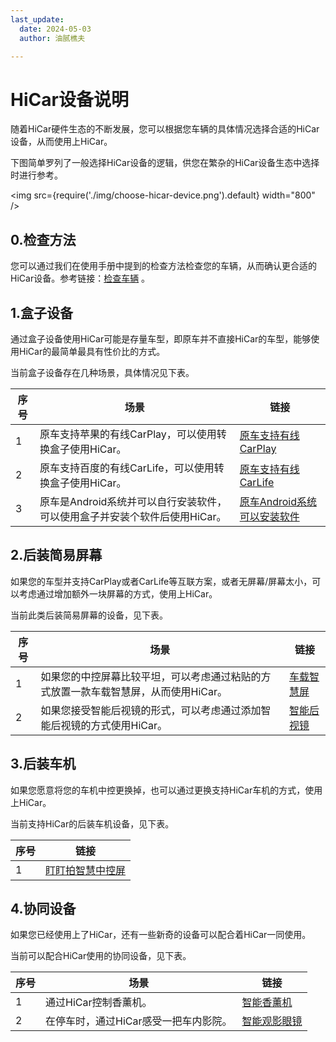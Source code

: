 ```yaml
---
last_update:
  date: 2024-05-03
  author: 油腻樵夫

---
```


# HiCar设备说明

随着HiCar硬件生态的不断发展，您可以根据您车辆的具体情况选择合适的HiCar设备，从而使用上HiCar。

下图简单罗列了一般选择HiCar设备的逻辑，供您在繁杂的HiCar设备生态中选择时进行参考。

<img
 src={require('./img/choose-hicar-device.png').default}
 width="800" 
/>

## 0.检查方法

您可以通过我们在使用手册中提到的检查方法检查您的车辆，从而确认更合适的HiCar设备。参考链接：[检查车辆](/docs/check/car) 。

## 1.盒子设备

通过盒子设备使用HiCar可能是存量车型，即原车并不直接HiCar的车型，能够使用HiCar的最简单最具有性价比的方式。

当前盒子设备存在几种场景，具体情况见下表。

| 序号  | 场景                                          | 链接                                     |
| --- | ------------------------------------------- | -------------------------------------- |
| 1   | 原车支持苹果的有线CarPlay，可以使用转换盒子使用HiCar。           | [原车支持有线CarPlay](/docs/devices/carplay)     |
| 2   | 原车支持百度的有线CarLife，可以使用转换盒子使用HiCar。           | [原车支持有线CarLife](/docs/devices/carlife)     |
| 3   | 原车是Android系统并可以自行安装软件，可以使用盒子并安装个软件后使用HiCar。 | [原车Android系统可以安装软件](/docs/devices/android) |

## 2.后装简易屏幕

如果您的车型并支持CarPlay或者CarLife等互联方案，或者无屏幕/屏幕太小，可以考虑通过增加额外一块屏幕的方式，使用上HiCar。

当前此类后装简易屏幕的设备，见下表。

| 序号  | 场景                                           | 链接                              |
| --- | -------------------------------------------- | ------------------------------- |
| 1   | 如果您的中控屏幕比较平坦，可以考虑通过粘贴的方式放置一款车载智慧屏，从而使用HiCar。 | [车载智慧屏](/docs/devices/smart-screen) |
| 2   | 如果您接受智能后视镜的形式，可以考虑通过添加智能后视镜的方式使用HiCar。       | [智能后视镜](/docs/devices/smart-mirror) |

## 3.后装车机

如果您愿意将您的车机中控更换掉，也可以通过更换支持HiCar车机的方式，使用上HiCar。

当前支持HiCar的后装车机设备，见下表。

| 序号  | 链接                               |
| --- | -------------------------------- |
| 1   | [盯盯拍智慧中控屏](/docs/devices/screen-ddp) |



## 4.协同设备

如果您已经使用上了HiCar，还有一些新奇的设备可以配合着HiCar一同使用。

当前可以配合HiCar使用的协同设备，见下表。

| 序号  | 场景                    | 链接                                |
| --- | --------------------- | --------------------------------- |
| 1   | 通过HiCar控制香薰机。         | [智能香薰机](/docs/devices/aromatherapy)   |
| 2   | 在停车时，通过HiCar感受一把车内影院。 | [智能观影眼镜](/docs/devices/vision-glass)  |

